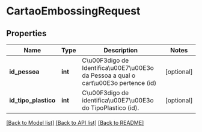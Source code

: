 # CartaoEmbossingRequest

## Properties
Name | Type | Description | Notes
------------ | ------------- | ------------- | -------------
**id_pessoa** | **int** | C\u00F3digo de Identifica\u00E7\u00E3o da Pessoa a qual o cart\u00E3o pertence (id) | [optional] 
**id_tipo_plastico** | **int** | C\u00F3digo de identifica\u00E7\u00E3o do TipoPlastico (id). | [optional] 

[[Back to Model list]](../README.md#documentation-for-models) [[Back to API list]](../README.md#documentation-for-api-endpoints) [[Back to README]](../README.md)


